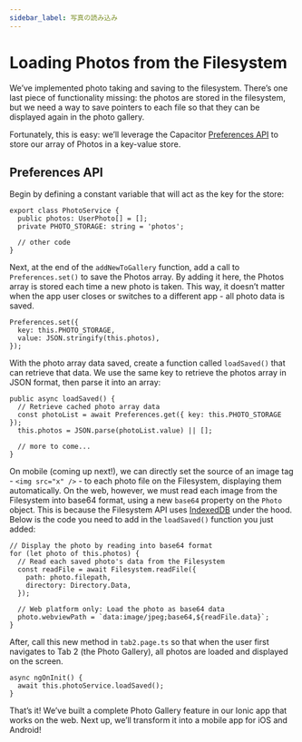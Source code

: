 ```yaml
---
sidebar_label: 写真の読み込み
---
```


# Loading Photos from the Filesystem

We’ve implemented photo taking and saving to the filesystem. There’s one last piece of functionality missing: the photos are stored in the filesystem, but we need a way to save pointers to each file so that they can be displayed again in the photo gallery.

Fortunately, this is easy: we’ll leverage the Capacitor [Preferences API](https://capacitorjs.com/docs/apis/preferences) to store our array of Photos in a key-value store.

## Preferences API

Begin by defining a constant variable that will act as the key for the store:

```tsx
export class PhotoService {
  public photos: UserPhoto[] = [];
  private PHOTO_STORAGE: string = 'photos';

  // other code
}
```

Next, at the end of the `addNewToGallery` function, add a call to `Preferences.set()` to save the Photos array. By adding it here, the Photos array is stored each time a new photo is taken. This way, it doesn’t matter when the app user closes or switches to a different app - all photo data is saved.

```tsx
Preferences.set({
  key: this.PHOTO_STORAGE,
  value: JSON.stringify(this.photos),
});
```

With the photo array data saved, create a function called `loadSaved()` that can retrieve that data. We use the same key to retrieve the photos array in JSON format, then parse it into an array:

```tsx
public async loadSaved() {
  // Retrieve cached photo array data
  const photoList = await Preferences.get({ key: this.PHOTO_STORAGE });
  this.photos = JSON.parse(photoList.value) || [];

  // more to come...
}
```

On mobile (coming up next!), we can directly set the source of an image tag - `<img src="x" />` - to each photo file on the Filesystem, displaying them automatically. On the web, however, we must read each image from the Filesystem into base64 format, using a new `base64` property on the `Photo` object. This is because the Filesystem API uses [IndexedDB](https://developer.mozilla.org/en-US/docs/Web/API/IndexedDB_API) under the hood. Below is the code you need to add in the `loadSaved()` function you just added:

```tsx
// Display the photo by reading into base64 format
for (let photo of this.photos) {
  // Read each saved photo's data from the Filesystem
  const readFile = await Filesystem.readFile({
    path: photo.filepath,
    directory: Directory.Data,
  });

  // Web platform only: Load the photo as base64 data
  photo.webviewPath = `data:image/jpeg;base64,${readFile.data}`;
}
```

After, call this new method in `tab2.page.ts` so that when the user first navigates to Tab 2 (the Photo Gallery), all photos are loaded and displayed on the screen.

```tsx
async ngOnInit() {
  await this.photoService.loadSaved();
}
```

That’s it! We’ve built a complete Photo Gallery feature in our Ionic app that works on the web. Next up, we’ll transform it into a mobile app for iOS and Android!
